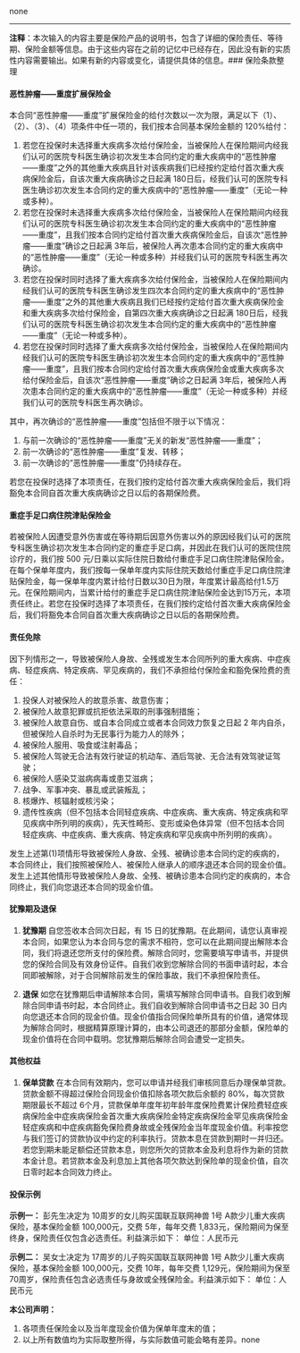 none

---

**注释**：本次输入的内容主要是保险产品的说明书，包含了详细的保险责任、等待期、保险金额等信息。由于这些内容在之前的记忆中已经存在，因此没有新的实质性内容需要输出。如果有新的内容或变化，请提供具体的信息。### 保险条款整理

#### 恶性肿瘤——重度扩展保险金
本合同“恶性肿瘤——重度”扩展保险金的给付次数以一次为限，满足以下（1）、（2）、（3）、（4）项条件中任一项的，我们按本合同基本保险金额的 120%给付：
1. 若您在投保时未选择重大疾病多次给付保险金，当被保险人在保险期间内经我们认可的医院专科医生确诊初次发生本合同约定的重大疾病中的“恶性肿瘤——重度”之外的其他重大疾病且针对该疾病我们已经按约定给付首次重大疾病保险金后，自该次重大疾病确诊之日起满 180日后，经我们认可的医院专科医生确诊初次发生本合同约定的重大疾病中的“恶性肿瘤——重度”（无论一种或多种）。
2. 若您在投保时未选择重大疾病多次给付保险金，当被保险人在保险期间内经我们认可的医院专科医生确诊初次发生本合同约定的重大疾病中的“恶性肿瘤——重度”，且我们按本合同约定给付首次重大疾病保险金后，自该次“恶性肿瘤——重度”确诊之日起满 3年后，被保险人再次患本合同约定的重大疾病中的“恶性肿瘤——重度”（无论一种或多种）并经我们认可的医院专科医生再次确诊。
3. 若您在投保时同时选择了重大疾病多次给付保险金，当被保险人在保险期间内经我们认可的医院专科医生确诊发生四次本合同约定的重大疾病中的“恶性肿瘤——重度”之外的其他重大疾病且我们已经按约定给付首次重大疾病保险金和重大疾病多次给付保险金，自第四次重大疾病确诊之日起满 180日后，经我们认可的医院专科医生确诊初次发生本合同约定的重大疾病中的“恶性肿瘤——重度”（无论一种或多种）。
4. 若您在投保时同时选择了重大疾病多次给付保险金，当被保险人在保险期间内经我们认可的医院专科医生确诊初次发生本合同约定的重大疾病中的“恶性肿瘤——重度”，且我们按本合同约定给付首次重大疾病保险金或重大疾病多次给付保险金后，自该次“恶性肿瘤——重度”确诊之日起满 3年后，被保险人再次患本合同约定的重大疾病中的“恶性肿瘤——重度”（无论一种或多种）并经我们认可的医院专科医生再次确诊。

其中，再次确诊的“恶性肿瘤——重度”包括但不限于以下情况：
1. 与前一次确诊的“恶性肿瘤——重度”无关的新发“恶性肿瘤——重度”；
2. 前一次确诊的“恶性肿瘤——重度”复发、转移；
3. 前一次确诊的“恶性肿瘤——重度”仍持续存在。

若您在投保时选择了本项责任，在我们按约定给付首次重大疾病保险金后，我们将豁免本合同自首次重大疾病确诊之日以后的各期保险费。

#### 重症手足口病住院津贴保险金
若被保险人因遭受意外伤害或在等待期后因意外伤害以外的原因经我们认可的医院专科医生确诊初次发生本合同约定的重症手足口病，并因此在我们认可的医院住院诊疗的，我们按 500 元/日乘以实际住院日数给付重症手足口病住院津贴保险金。在每个保单年度内，我们按每一保单年度内实际住院天数给付重症手足口病住院津贴保险金，每一保单年度内累计给付日数以30日为限，年度累计最高给付1.5万元。在保险期间内，当累计给付的重症手足口病住院津贴保险金达到15万元，本项责任终止。若您在投保时选择了本项责任，在我们按约定给付首次重大疾病保险金后，我们将豁免本合同自首次重大疾病确诊之日以后的各期保险费。

#### 责任免除
因下列情形之一，导致被保险人身故、全残或发生本合同所列的重大疾病、中症疾病、轻症疾病、特定疾病、罕见疾病的，我们不承担给付保险金和豁免保险费的责任：
1. 投保人对被保险人的故意杀害、故意伤害；
2. 被保险人故意犯罪或抗拒依法采取的刑事强制措施；
3. 被保险人故意自伤、或自本合同成立或者本合同效力恢复之日起 2 年内自杀，但被保险人自杀时为无民事行为能力人的除外；
4. 被保险人服用、吸食或注射毒品；
5. 被保险人驾驶无合法有效行驶证的机动车、酒后驾驶、无合法有效驾驶证驾驶；
6. 被保险人感染艾滋病病毒或患艾滋病；
7. 战争、军事冲突、暴乱或武装叛乱；
8. 核爆炸、核辐射或核污染；
9. 遗传性疾病（但不包括本合同轻症疾病、中症疾病、重大疾病、特定疾病和罕见疾病中所列明的疾病），先天性畸形、变形或染色体异常（但不包括本合同轻症疾病、中症疾病、重大疾病、特定疾病和罕见疾病中所列明的疾病）。

发生上述第(1)项情形导致被保险人身故、全残、被确诊患本合同约定的疾病的，本合同终止，我们按照被保险人、被保险人继承人的顺序退还本合同的现金价值。发生上述其他情形导致被保险人身故、全残、被确诊患本合同约定的疾病的，本合同终止，我们向您退还本合同的现金价值。

#### 犹豫期及退保
1. **犹豫期**
   自您签收本合同次日起，有 15 日的犹豫期。在此期间，请您认真审视本合同，如果您认为本合同与您的需求不相符，您可以在此期间提出解除本合同，我们将退还您所支付的保险费。解除合同时，您需要填写申请书，并提供您的保险合同及有效身份证件。自我们收到您解除合同的书面申请时起，本合同即被解除，对于合同解除前发生的保险事故，我们不承担保险责任。

2. **退保**
   如您在犹豫期后申请解除本合同，需填写解除合同申请书。自我们收到解除合同申请书时起，本合同终止。我们自收到解除合同申请书之日起 30 日内向您退还本合同的现金价值。现金价值指合同保险单所具有的价值，通常体现为解除合同时，根据精算原理计算的，由本公司退还的那部分金额，保险单的现金价值将在合同中载明。您犹豫期后解除合同会遭受一定损失。

#### 其他权益
1. **保单贷款**
   在本合同有效期内，您可以申请并经我们审核同意后办理保单贷款。贷款金额不得超过保险合同现金价值扣除各项欠款后余额的 80%，每次贷款期限最长不超过 6个月，贷款保单年度年初年龄年度保险费累计保险费轻症疾病保险金中症疾病保险金首次重大疾病保险金特定疾病保险金罕见疾病保险金轻症疾病和中症疾病豁免保险费身故或全残保险金当年度现金价值。利率按您与我们签订的贷款协议中约定的利率执行。贷款本息在贷款到期时一并归还。若您到期未能足额偿还贷款本息，则您所欠的贷款本金及利息将作为新的贷款本金计息。若贷款本金及利息加上其他各项欠款达到保险单的现金价值，自次日零时起本合同效力终止。

#### 投保示例
**示例一：**
彭先生决定为 10周岁的女儿购买国联互联网神兽 1号 A款少儿重大疾病保险，基本保险金额 100,000元，交费 5年，每年交费 1,833元，保险期间为保至终身，保险责任仅包含必选责任。利益演示如下：
单位：人民币元

**示例二：**
吴女士决定为 17周岁的儿子购买国联互联网神兽 1号 A款少儿重大疾病保险，基本保险金额 100,000元，交费 10年，每年交费 1,129元，保险期间为保至 70周岁，保险责任包含必选责任与身故或全残保险金。利益演示如下：
单位：人民币元

**本公司声明：**
1. 各项责任保险金以及当年度现金价值为保单年度末的值；
2. 以上所有数值均为实际取整所得，与实际数值可能会略有差异。none